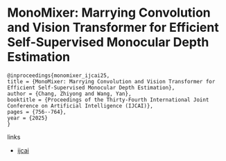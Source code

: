 # MonoMixer: Marrying Convolution and Vision Transformer for Efficient Self-Supervised Monocular Depth Estimation

```
@inproceedings{monomixer_ijcai25,
title = {MonoMixer: Marrying Convolution and Vision Transformer for Efficient Self-Supervised Monocular Depth Estimation},
author = {Chang, Zhiyong and Wang, Yan},
booktitle = {Proceedings of the Thirty-Fourth International Joint Conference on Artificial Intelligence (IJCAI)},
pages = {756--764},
year = {2025}
}
```

links
- [ijcai](https://www.ijcai.org/proceedings/2025/85)
